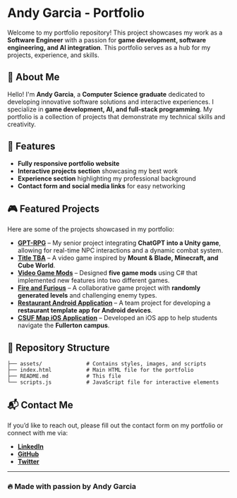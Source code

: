 # Andy Garcia - Portfolio

Welcome to my portfolio repository! This project showcases my work as a **Software Engineer** with a passion for **game development, software engineering, and AI integration**. This portfolio serves as a hub for my projects, experience, and skills.

## 🚀 About Me
Hello! I'm **Andy Garcia**, a **Computer Science graduate** dedicated to developing innovative software solutions and interactive experiences. I specialize in **game development, AI, and full-stack programming**. My portfolio is a collection of projects that demonstrate my technical skills and creativity.

## 🌟 Features
- **Fully responsive portfolio website**
- **Interactive projects section** showcasing my best work
- **Experience section** highlighting my professional background
- **Contact form and social media links** for easy networking

## 🎮 Featured Projects
Here are some of the projects showcased in my portfolio:

- **[GPT-RPG](https://github.com/andygarciapc/GPTRPG3D)** – My senior project integrating **ChatGPT into a Unity game**, allowing for real-time NPC interactions and a dynamic combat system.
- **[Title TBA](https://github.com/andygarciapc/ProjectMedieval)** – A video game inspired by **Mount & Blade, Minecraft, and Cube World**.
- **[Video Game Mods](https://github.com/andygarciapc/Videogame-Mods)** – Designed **five game mods** using C# that implemented new features into two different games.
- **[Fire and Furious](https://titus-maxum.itch.io/fire-and-furious)** – A collaborative game project with **randomly generated levels** and challenging enemy types.
- **[Restaurant Android Application](https://example.com/restaurant-app)** – A team project for developing a **restaurant template app for Android devices**.
- **[CSUF Map iOS Application](https://example.com/csuf-map)** – Developed an iOS app to help students navigate the **Fullerton campus**.

## 📂 Repository Structure
```plaintext
├── assets/              # Contains styles, images, and scripts
├── index.html           # Main HTML file for the portfolio
├── README.md            # This file
└── scripts.js           # JavaScript file for interactive elements
```
## 📬 Contact Me
If you’d like to reach out, please fill out the contact form on my portfolio or connect with me via:

- **[LinkedIn](https://www.linkedin.com/in/andygarciapc/)**
- **[GitHub](https://github.com/andygarciapc)**
- **[Twitter](https://twitter.com/andygarciapc)**

---

### 🔥 Made with passion by **Andy Garcia**